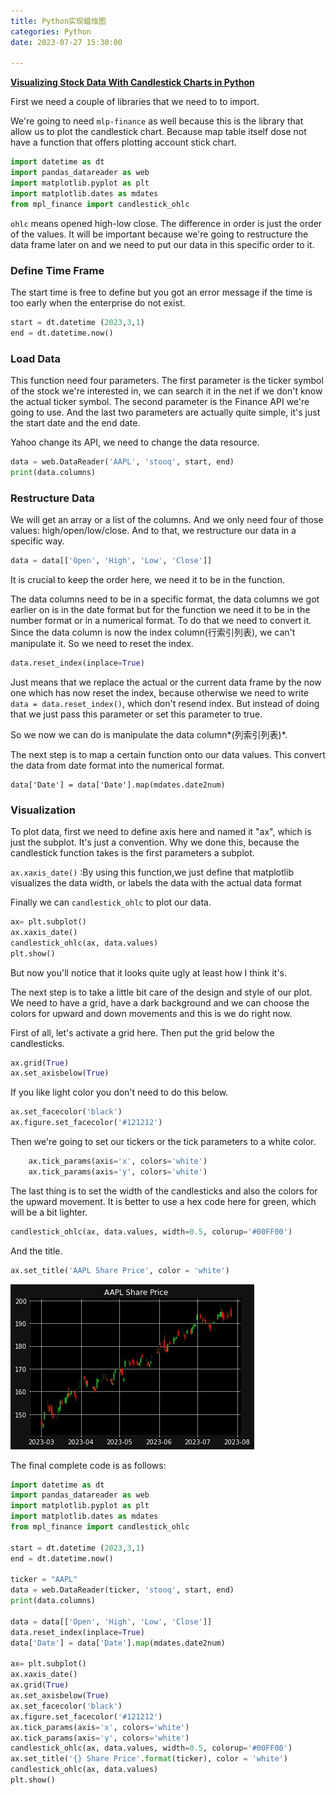 ```yaml
---
title: Python实现蜡烛图
categories: Python
date: 2023-07-27 15:30:00

---
```


[**Visualizing Stock Data With Candlestick Charts in Python**](https://www.youtube.com/watch?v=mLjqUaNkp7s)

First we need a couple of libraries that we need to to import. 

We're going to need `mlp-finance` as well because this is the library that allow us to plot the candlestick chart. Because map table itself dose not have a function that offers plotting account stick chart.

```python
import datetime as dt
import pandas_datareader as web
import matplotlib.pyplot as plt
import matplotlib.dates as mdates
from mpl_finance import candlestick_ohlc
```

`ohlc` means opened high-low close. The difference in order is just the order of the values. It will be important because we're going to restructure the data frame later on and we need to put our data in this specific order to it.

### Define Time Frame

The start time is free to define but you got an error message if the time is too early when the enterprise do not exist.

```python
start = dt.datetime (2023,3,1)
end = dt.datetime.now()
```

### Load Data

This function need four parameters. The first parameter is the ticker symbol of the stock we're interested in, we can search it in the net if we don't know the actual ticker symbol. The second parameter is the Finance API we're going to use. And the last two parameters are actually quite simple, it's just the start date and the end date. 

Yahoo change its API, we need to change the data resource.

```python
data = web.DataReader('AAPL', 'stooq', start, end)
print(data.columns)
```

### Restructure Data

We will get an array or a list of the columns. And we only need four of those values: high/open/low/close. And to that, we restructure our data in a specific way.

```python
data = data[['Open', 'High', 'Low', 'Close']]
```

It is crucial to keep the order here, we need it to be in the function.

The data columns need to be in a specific format, the data columns we got earlier on is in the date format but for the function we need it to be in the number format or in a numerical format. To do that we need to convert it. Since the data column is now the index column(行索引列表), we can't manipulate it. So we need to reset the index.

```python
data.reset_index(inplace=True)
```

Just means that we replace the actual or the current data frame by the now one which has now reset the index, because otherwise we need to write `data = data.reset_index()`, which don't resend index. But instead of doing that we just pass this parameter or set this parameter to true. 

So we now we can do is manipulate the data column*(列索引列表)*.

The next step is to map a certain function onto our data values. This convert the data from date format into  the numerical format.

```
data['Date'] = data['Date'].map(mdates.date2num)
```

### Visualization

To plot data, first we need to define axis here and named it "ax", which is just the subplot. It's just a convention. Why we done this, because the candlestick function takes is the first parameters a subplot.

`ax.xaxis_date()` :By using this function,we just define that matplotlib visualizes the data width, or labels the data with the actual data format

Finally we can `candlestick_ohlc` to plot our data. 

```python
ax= plt.subplot()
ax.xaxis_date()
candlestick_ohlc(ax, data.values)
plt.show()
```

But now you'll notice that it looks quite ugly at least how I think it's.

The next step is to take a little bit care of the design and style of our plot. We need to have a grid, have a dark background and we can choose the colors for upward and down movements and this is we do right now.

First of all, let's activate a grid here. Then put the grid below the candlesticks.

```python
ax.grid(True)
ax.set_axisbelow(True)
```

If you like light color you don't need to do this below.

```python
ax.set_facecolor('black')
ax.figure.set_facecolor('#121212')
```

Then we're going to set our tickers or the tick parameters to a white color.

```python
    ax.tick_params(axis='x', colors='white')
    ax.tick_params(axis='y', colors='white')
```

The last thing is to set the width of the candlesticks and also the colors for the upward movement. It is better to use a hex code here for green,  which will be a bit lighter.

```python
candlestick_ohlc(ax, data.values, width=0.5, colorup='#00FF00')
```

And the title.

```python
ax.set_title('AAPL Share Price', color = 'white')
```

![image-20230805235945892](images/image-20230805235945892.png)

The final complete code is as follows:

```python
import datetime as dt
import pandas_datareader as web
import matplotlib.pyplot as plt
import matplotlib.dates as mdates
from mpl_finance import candlestick_ohlc

start = dt.datetime (2023,3,1)
end = dt.datetime.now()

ticker = "AAPL"
data = web.DataReader(ticker, 'stooq', start, end)
print(data.columns)

data = data[['Open', 'High', 'Low', 'Close']]
data.reset_index(inplace=True)
data['Date'] = data['Date'].map(mdates.date2num)

ax= plt.subplot()
ax.xaxis_date()
ax.grid(True)
ax.set_axisbelow(True)
ax.set_facecolor('black')
ax.figure.set_facecolor('#121212')
ax.tick_params(axis='x', colors='white')
ax.tick_params(axis='y', colors='white')
candlestick_ohlc(ax, data.values, width=0.5, colorup='#00FF00')
ax.set_title('{} Share Price'.format(ticker), color = 'white')
candlestick_ohlc(ax, data.values)
plt.show()
```



